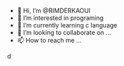 - 👋 Hi, I’m @RIMDERKAOUI
- 👀 I’m interested in programing 
- 🌱 I’m currently learning c language 
- 💞️ I’m looking to collaborate on ...
- 📫 How to reach me ...

<!---
RIMDERKAOUI/RIMDERKAOUI is a ✨ special ✨ repository because its `README.md` (this file) appears on your GitHub profile.
You can click the Preview link to take a look at your changes.
--->
 d
 
